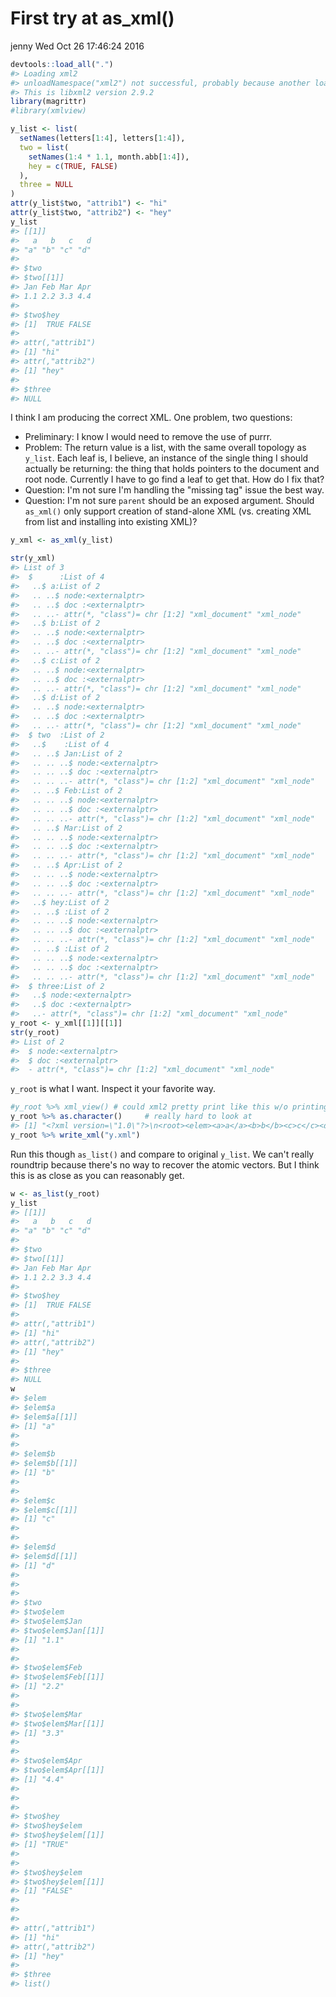 First try at as\_xml()
================
jenny
Wed Oct 26 17:46:24 2016

``` r
devtools::load_all(".")
#> Loading xml2
#> unloadNamespace("xml2") not successful, probably because another loaded package depends on it.Forcing unload. If you encounter problems, please restart R.
#> This is libxml2 version 2.9.2
library(magrittr)
#library(xmlview)

y_list <- list(
  setNames(letters[1:4], letters[1:4]),
  two = list(
    setNames(1:4 * 1.1, month.abb[1:4]),
    hey = c(TRUE, FALSE)
  ),
  three = NULL
)
attr(y_list$two, "attrib1") <- "hi"
attr(y_list$two, "attrib2") <- "hey"
y_list
#> [[1]]
#>   a   b   c   d 
#> "a" "b" "c" "d" 
#> 
#> $two
#> $two[[1]]
#> Jan Feb Mar Apr 
#> 1.1 2.2 3.3 4.4 
#> 
#> $two$hey
#> [1]  TRUE FALSE
#> 
#> attr(,"attrib1")
#> [1] "hi"
#> attr(,"attrib2")
#> [1] "hey"
#> 
#> $three
#> NULL
```

I think I am producing the correct XML. One problem, two questions:

-   Preliminary: I know I would need to remove the use of purrr.
-   Problem: The return value is a list, with the same overall topology as `y_list`. Each leaf is, I believe, an instance of the single thing I should actually be returning: the thing that holds pointers to the document and root node. Currently I have to go find a leaf to get that. How do I fix that?
-   Question: I'm not sure I'm handling the "missing tag" issue the best way.
-   Question: I'm not sure `parent` should be an exposed argument. Should `as_xml()` only support creation of stand-alone XML (vs. creating XML from list and installing into existing XML)?

``` r
y_xml <- as_xml(y_list)

str(y_xml)
#> List of 3
#>  $      :List of 4
#>   ..$ a:List of 2
#>   .. ..$ node:<externalptr> 
#>   .. ..$ doc :<externalptr> 
#>   .. ..- attr(*, "class")= chr [1:2] "xml_document" "xml_node"
#>   ..$ b:List of 2
#>   .. ..$ node:<externalptr> 
#>   .. ..$ doc :<externalptr> 
#>   .. ..- attr(*, "class")= chr [1:2] "xml_document" "xml_node"
#>   ..$ c:List of 2
#>   .. ..$ node:<externalptr> 
#>   .. ..$ doc :<externalptr> 
#>   .. ..- attr(*, "class")= chr [1:2] "xml_document" "xml_node"
#>   ..$ d:List of 2
#>   .. ..$ node:<externalptr> 
#>   .. ..$ doc :<externalptr> 
#>   .. ..- attr(*, "class")= chr [1:2] "xml_document" "xml_node"
#>  $ two  :List of 2
#>   ..$    :List of 4
#>   .. ..$ Jan:List of 2
#>   .. .. ..$ node:<externalptr> 
#>   .. .. ..$ doc :<externalptr> 
#>   .. .. ..- attr(*, "class")= chr [1:2] "xml_document" "xml_node"
#>   .. ..$ Feb:List of 2
#>   .. .. ..$ node:<externalptr> 
#>   .. .. ..$ doc :<externalptr> 
#>   .. .. ..- attr(*, "class")= chr [1:2] "xml_document" "xml_node"
#>   .. ..$ Mar:List of 2
#>   .. .. ..$ node:<externalptr> 
#>   .. .. ..$ doc :<externalptr> 
#>   .. .. ..- attr(*, "class")= chr [1:2] "xml_document" "xml_node"
#>   .. ..$ Apr:List of 2
#>   .. .. ..$ node:<externalptr> 
#>   .. .. ..$ doc :<externalptr> 
#>   .. .. ..- attr(*, "class")= chr [1:2] "xml_document" "xml_node"
#>   ..$ hey:List of 2
#>   .. ..$ :List of 2
#>   .. .. ..$ node:<externalptr> 
#>   .. .. ..$ doc :<externalptr> 
#>   .. .. ..- attr(*, "class")= chr [1:2] "xml_document" "xml_node"
#>   .. ..$ :List of 2
#>   .. .. ..$ node:<externalptr> 
#>   .. .. ..$ doc :<externalptr> 
#>   .. .. ..- attr(*, "class")= chr [1:2] "xml_document" "xml_node"
#>  $ three:List of 2
#>   ..$ node:<externalptr> 
#>   ..$ doc :<externalptr> 
#>   ..- attr(*, "class")= chr [1:2] "xml_document" "xml_node"
y_root <- y_xml[[1]][[1]]
str(y_root)
#> List of 2
#>  $ node:<externalptr> 
#>  $ doc :<externalptr> 
#>  - attr(*, "class")= chr [1:2] "xml_document" "xml_node"
```

`y_root` is what I want. Inspect it your favorite way.

``` r
#y_root %>% xml_view() # could xml2 pretty print like this w/o printing to file?
y_root %>% as.character()     # really hard to look at
#> [1] "<?xml version=\"1.0\"?>\n<root><elem><a>a</a><b>b</b><c>c</c><d>d</d></elem><two attrib1=\"hi\" attrib2=\"hey\"><elem><Jan>1.1</Jan><Feb>2.2</Feb><Mar>3.3</Mar><Apr>4.4</Apr></elem><hey><elem>TRUE</elem><elem>FALSE</elem></hey></two><three/></root>\n"
y_root %>% write_xml("y.xml")
```

Run this though `as_list()` and compare to original `y_list`. We can't really roundtrip because there's no way to recover the atomic vectors. But I think this is as close as you can reasonably get.

``` r
w <- as_list(y_root)
y_list
#> [[1]]
#>   a   b   c   d 
#> "a" "b" "c" "d" 
#> 
#> $two
#> $two[[1]]
#> Jan Feb Mar Apr 
#> 1.1 2.2 3.3 4.4 
#> 
#> $two$hey
#> [1]  TRUE FALSE
#> 
#> attr(,"attrib1")
#> [1] "hi"
#> attr(,"attrib2")
#> [1] "hey"
#> 
#> $three
#> NULL
w
#> $elem
#> $elem$a
#> $elem$a[[1]]
#> [1] "a"
#> 
#> 
#> $elem$b
#> $elem$b[[1]]
#> [1] "b"
#> 
#> 
#> $elem$c
#> $elem$c[[1]]
#> [1] "c"
#> 
#> 
#> $elem$d
#> $elem$d[[1]]
#> [1] "d"
#> 
#> 
#> 
#> $two
#> $two$elem
#> $two$elem$Jan
#> $two$elem$Jan[[1]]
#> [1] "1.1"
#> 
#> 
#> $two$elem$Feb
#> $two$elem$Feb[[1]]
#> [1] "2.2"
#> 
#> 
#> $two$elem$Mar
#> $two$elem$Mar[[1]]
#> [1] "3.3"
#> 
#> 
#> $two$elem$Apr
#> $two$elem$Apr[[1]]
#> [1] "4.4"
#> 
#> 
#> 
#> $two$hey
#> $two$hey$elem
#> $two$hey$elem[[1]]
#> [1] "TRUE"
#> 
#> 
#> $two$hey$elem
#> $two$hey$elem[[1]]
#> [1] "FALSE"
#> 
#> 
#> 
#> attr(,"attrib1")
#> [1] "hi"
#> attr(,"attrib2")
#> [1] "hey"
#> 
#> $three
#> list()
```
